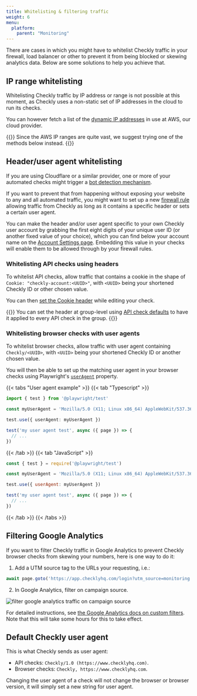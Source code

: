 ```yaml
---
title: Whitelisting & filtering traffic
weight: 6
menu:
  platform:
    parent: "Monitoring"
---
```


There are cases in which you might have to whitelist Checkly traffic in your firewall, load balancer or other to prevent it from being blocked or skewing analytics data. Below are some solutions to help you achieve that.

## IP range whitelisting

Whitelisting Checkly traffic by IP address or range is not possible at this moment, as Checkly uses a non-static set of IP addresses in the cloud to run its checks.

You can however fetch a list of the [dynamic IP addresses](https://docs.aws.amazon.com/general/latest/gr/aws-ip-ranges.html) in use at AWS, our cloud provider.

{{<warning>}}
Since the AWS IP ranges are quite vast, we suggest trying one of the methods below instead.
{{</warning>}}

## Header/user agent whitelisting

If you are using Cloudflare or a similar provider, one or more of your automated checks might trigger a [bot detection mechanism](https://www.cloudflare.com/learning/bots/what-is-bot-traffic/). 

If you want to prevent that from happening without exposing your website to any and all automated traffic, you might want to set up a new [firewall rule](https://developers.cloudflare.com/firewall/cf-firewall-rules/) allowing traffic from Checkly as long as it contains a specific header or sets a certain user agent.

You can make the header and/or user agent specific to your own Checkly user account by grabbing the first eight digits of your unique user ID (or another fixed value of your choice), which you can find below your account name on the [Account Settings page](https://app.checklyhq.com/settings/account/). Embedding this value in your checks will enable them to be allowed through by your firewall rules.

### Whitelisting API checks using headers

To whitelist API checks, allow traffic that contains a cookie in the shape of `Cookie: "checkly-account:<UUID>"`, with `<UUID>` being your shortened Checkly ID or other chosen value. 

You can then [set the Cookie header](https://checklyhq.com/docs/api-checks/request-settings/#headers) while editing your check.

{{<info>}}
You can set the header at group-level using [API check defaults](/docs/groups/api-check-defaults/#headers--query-parameters) to have it applied to every API check in the group.
{{</info>}}

### Whitelisting browser checks with user agents

To whitelist browser checks, allow traffic with user agent containing `Checkly/<UUID>`, with `<UUID>` being your shortened Checkly ID or another chosen value. 

You will then be able to set up the matching user agent in your browser checks using Playwright's [`userAgent`](https://playwright.dev/docs/emulation#user-agent) property.

{{< tabs "User agent example" >}}
{{< tab "Typescript" >}}
```ts
import { test } from '@playwright/test'

const myUserAgent = 'Mozilla/5.0 (X11; Linux x86_64) AppleWebKit/537.36 (KHTML, like Gecko) Chrome/78.0.3904.108 Safari/537.36 Checkly/abcd1234'

test.use({ userAgent: myUserAgent })

test('my user agent test', async ({ page }) => {
  // ...
})
```
{{< /tab >}}
{{< tab "JavaScript" >}}
```js
const { test } = require('@playwright/test')

const myUserAgent = 'Mozilla/5.0 (X11; Linux x86_64) AppleWebKit/537.36 (KHTML, like Gecko) Chrome/78.0.3904.108 Safari/537.36 Checkly/abcd1234'

test.use({ userAgent: myUserAgent })

test('my user agent test', async ({ page }) => {
  // ...
})
```
{{< /tab >}}
{{< /tabs >}}

## Filtering Google Analytics

If you want to filter Checkly traffic in Google Analytics to prevent Checkly browser checks from skewing your 
numbers, here is one way to do it:

1. Add a UTM source tag to the URLs your requesting, i.e.:

```js
await page.goto('https://app.checklyhq.com/login?utm_source=monitoring')
 ```

2. In Google Analytics, filter on campaign source.

![filter google analytics traffic on campaign source](/docs/images/monitoring/analytics.png)

For detailed instructions, see [the Google Analytics docs on custom filters](https://support.google.com/analytics/answer/1033162#CustomFilters).
Note that this will take some hours for this to take effect.

## Default Checkly user agent

This is what Checkly sends as user agent:

- API checks: `Checkly/1.0 (https://www.checklyhq.com)`.
- Browser checks: `Checkly, https://www.checklyhq.com`.

Changing the user agent of a check will not change the browser or browser version, it will simply set a new string for user agent.
